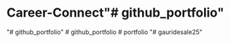 # Career-Connect"# github_portfolio" 
"# github_portfolio" 
#   g i t h u b _ p o r t f o l i o  
 #   p o r t f o l i o  
 "# gauridesale25" 
